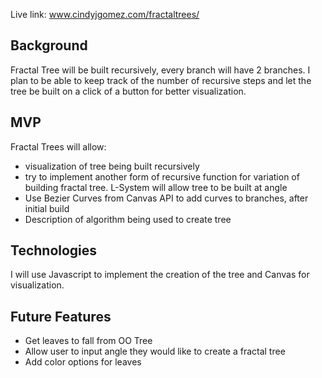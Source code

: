 Live link: www.cindyjgomez.com/fractaltrees/

## Background
Fractal Tree will be built recursively, every branch will have 2 branches. I plan to be able to keep track of the number of recursive steps and let the tree be built on a click of a button for better visualization.

## MVP
Fractal Trees will allow:
* visualization of tree being built recursively
* try to implement another form of recursive function for variation of building fractal tree. L-System will allow tree to be built at angle
* Use Bezier Curves from Canvas API to add curves to branches, after initial build
* Description of algorithm being used to create tree

## Technologies
I will use Javascript to implement the creation of the tree and Canvas for visualization.

## Future Features
* Get leaves to fall from OO Tree
* Allow user to input angle they would like to create a fractal tree
* Add color options for leaves
